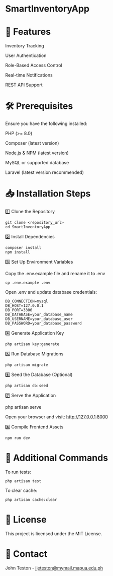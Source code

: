 # SmartInventoryApp

# 🚀 Features

Inventory Tracking

User Authentication

Role-Based Access Control

Real-time Notifications

REST API Support

# 🛠 Prerequisites

Ensure you have the following installed:

PHP (>= 8.0)

Composer (latest version)

Node.js & NPM (latest version)

MySQL or supported database

Laravel (latest version recommended)

# 📥 Installation Steps

1️⃣ Clone the Repository
```
git clone <repository_url>
cd SmartInventoryApp
```
2️⃣ Install Dependencies
```
composer install
npm install
```
3️⃣ Set Up Environment Variables

Copy the .env.example file and rename it to .env
```
cp .env.example .env
```
Open .env and update database credentials:

```
DB_CONNECTION=mysql
DB_HOST=127.0.0.1
DB_PORT=3306
DB_DATABASE=your_database_name
DB_USERNAME=your_database_user
DB_PASSWORD=your_database_password
```

4️⃣ Generate Application Key
```
php artisan key:generate
```
5️⃣ Run Database Migrations
```
php artisan migrate
```
6️⃣ Seed the Database (Optional)
```
php artisan db:seed
```
7️⃣ Serve the Application

php artisan serve

Open your browser and visit: http://127.0.0.1:8000

8️⃣ Compile Frontend Assets
```
npm run dev
```
# 🔧 Additional Commands

To run tests:
```
php artisan test
```
To clear cache:
```
php artisan cache:clear
```
# 📜 License

This project is licensed under the MIT License.

# 📧 Contact

John Teston - jjeteston@mymail.mapua.edu.ph
